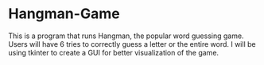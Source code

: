 # Hangman-Game 
This is a program that runs Hangman, the popular word guessing game. Users will have 6 tries to correctly guess a letter or the entire word. I will be using tkinter to create a GUI for better visualization of the game.
